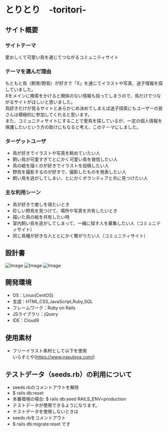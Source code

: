 # とりとり　-toritori-

## サイト概要
### サイトテーマ
愛おしくて可愛い鳥を通じてつながるコミュニティサイト
​
### テーマを選んだ理由
もともと鳥（飼育/野鳥）が好きで「X」を通じてイラストや写真、迷子情報を探していました。<br>
Xをメインに検索をかけると関係のない情報も拾ってしまうので、鳥だけでつながるサイトがほしいと思いました。<br>
鳥好きだけが見るサイトとあらかじめ決めてしまえば迷子探索にもユーザーの皆さんは積極的に参加してくれると思います。<br>
また、コミュニティサイトにすることで愛鳥を探しているが、一定の個人情報を保護したいという方の助けにもなると考え、このテーマにしました。
​
### ターゲットユーザ
- 鳥が好きでイラストや写真を眺めていたい人
- 飼い鳥が可愛すぎてとにかく可愛い鳥を発信したい人
- 鳥の絵を描くのが好きでイラストを投稿したい人
- 野鳥を撮影するのが好きで、撮影したものを発表したい人
- 飼い鳥を逃がしてしまい、とにかくボランティアと共に見つけたい人
​
### 主な利用シーン
- 鳥が好きで癒しを得たいとき<br>
- 珍しい野鳥を見つけて、場所や写真を共有したいとき<br>
- 描いた鳥の絵を共有したい時<br>
- 室内飼い鳥を逃がしてしまって、一緒に探す人を募集したい人（コミュニティサイト）
- 同じ鳥種が好きな人ととにかく繋がりたい人（コミュニティサイト）
​
## 設計書
![Image](https://github.com/user-attachments/assets/4ab10d0e-bdc0-4a4b-85b0-c1d9e86cf41e)
![Image](https://github.com/user-attachments/assets/aca23b70-463c-4d5a-a7ab-a5c523baf402)
![Image](https://github.com/user-attachments/assets/45d5afd3-8517-4e91-ab20-a1465bd84a4d)
​
## 開発環境
- OS：Linux(CentOS)
- 言語：HTML,CSS,JavaScript,Ruby,SQL
- フレームワーク：Ruby on Rails
- JSライブラリ：jQuery
- IDE：Cloud9
​
## 使用素材
- フリーイラスト素材として以下を使用<br>
いらすとや(https://www.irasutoya.com/)

## テストデータ（seeds.rb）の利用について
- seeds.rbのコメントアウトを解除
- $ rails db:reset
- 本番環境の場合: $ rails db:seed RAILS_ENV=production
- テストデータが使用できるようになります。
- テストデータを使用しないときは
- seeds.rbをコメントアウト
- $ rails db:migrate:reset です
